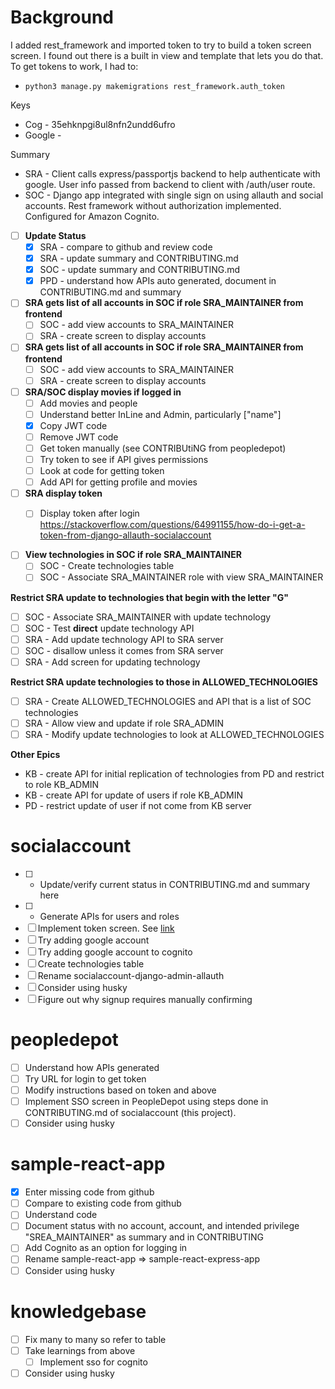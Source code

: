 <style>
table, th, td {
  border: 3px solid;
}
th {
  font-weight: normal;
}
</style>

# Background
I added rest_framework and imported token to try to build a token screen screen.  I found out there is a built in view and template that lets you do that.  To get tokens to work, I had to:
- `python3 manage.py makemigrations rest_framework.auth_token`  


Keys
- Cog - 35ehknpgi8ul8nfn2undd6ufro
- Google - 

Summary
- SRA - Client calls express/passportjs backend to help authenticate with google.  User info passed from backend to client with /auth/user route.
- SOC - Django app integrated with single sign on using allauth and social accounts.  Rest framework without authorization implemented.  Configured for Amazon Cognito.

- [ ] **Update Status**
  - [x] SRA - compare to github and review code
  - [x] SRA - update summary and CONTRIBUTING.md
  - [X] SOC - update summary and CONTRIBUTING.md
  - [x] PPD - understand how APIs auto generated, document in CONTRIBUTING.md and summary

- [ ] **SRA gets list of all accounts in SOC if role SRA_MAINTAINER from frontend**
  - [ ] SOC - add view accounts to SRA_MAINTAINER
  - [ ] SRA - create screen to display accounts

- [ ] **SRA gets list of all accounts in SOC if role SRA_MAINTAINER from frontend**
  - [ ] SOC - add view accounts to SRA_MAINTAINER
  - [ ] SRA - create screen to display accounts

- [ ] **SRA/SOC display movies if logged in**
  - [ ] Add movies and people
  - [ ] Understand better InLine and Admin, particularly ["name"]
  - [X] Copy JWT code
  - [ ] Remove JWT code
  - [ ] Get token manually (see CONTRIBUtiNG from peopledepot)
  - [ ] Try token to see if API gives permissions
  - [ ] Look at code for getting token
  - [ ] Add API for getting profile and movies
  
- [ ] **SRA display token**
  - [ ] Display token after login https://stackoverflow.com/questions/64991155/how-do-i-get-a-token-from-django-allauth-socialaccount


- [ ] **View technologies in SOC if role SRA_MAINTAINER**
  - [ ] SOC - Create technologies table
  - [ ] SOC - Associate SRA_MAINTAINER role with view SRA_MAINTAINER

**Restrict SRA update to technologies that begin with the letter "G"**
- [ ] SOC - Associate SRA_MAINTAINER with update technology
- [ ] SOC - Test **direct** update technology API
- [ ] SRA - Add update technology API to SRA server
- [ ] SOC - disallow unless it comes from SRA server
- [ ] SRA - Add screen for updating technology

**Restrict SRA update technologies to those in ALLOWED_TECHNOLOGIES**
- [ ] SRA - Create ALLOWED_TECHNOLOGIES and API that is a list of SOC technologies
- [ ] SRA - Allow view and update if role SRA_ADMIN
- [ ] SRA - Modify update technologies to look at ALLOWED_TECHNOLOGIES

**Other Epics**
- KB - create API for initial replication of technologies from PD and restrict to role KB_ADMIN
- KB - create API for update of users if role KB_ADMIN
- PD - restrict update of user if not come from KB server

# socialaccount
- [ ] * Update/verify current status in CONTRIBUTING.md and summary here
- [ ] * Generate APIs for users and roles
- [ ] Implement token screen.  See [link](https://stackoverflow.com/questions/14838128/django-rest-framework-token-authentication)
- [ ] Try adding google account
- [ ] Try adding google account to cognito
- [ ] Create technologies table
- [ ] Rename socialaccount-django-admin-allauth
- [ ] Consider using husky
- [ ] Figure out why signup requires manually confirming

# peopledepot
- [ ] Understand how APIs generated
- [ ] Try URL for login to get token
- [ ] Modify instructions based on token and above
- [ ] Implement SSO screen in PeopleDepot using steps done in CONTRIBUTING.md of socialaccount (this project).
- [ ] Consider using husky

# sample-react-app
- [x] Enter missing code from github
- [ ] Compare to existing code from github
- [ ] Understand code
- [ ] Document status with no account, account, and intended privilege "SREA_MAINTAINER" as summary and in CONTRIBUTING
- [ ] Add Cognito as an option for logging in
- [ ] Rename sample-react-app => sample-react-express-app
- [ ] Consider using husky

# knowledgebase
- [ ] Fix many to many so refer to table
- [ ] Take learnings from above
  - [ ] Implement sso for cognito
- [ ] Consider using husky

